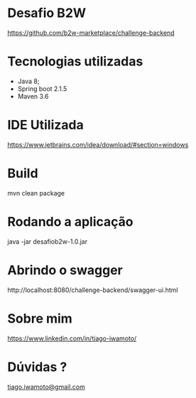 # Desafio B2W
https://github.com/b2w-marketplace/challenge-backend

# Tecnologias utilizadas
 - Java 8;
 - Spring boot 2.1.5
 - Maven 3.6

# IDE Utilizada
https://www.jetbrains.com/idea/download/#section=windows

# Build
mvn clean package

# Rodando a aplicação
java -jar desafiob2w-1.0.jar

# Abrindo o swagger
http://localhost:8080/challenge-backend/swagger-ui.html

# Sobre mim
https://www.linkedin.com/in/tiago-iwamoto/

# Dúvidas ?
tiago.iwamoto@gmail.com
